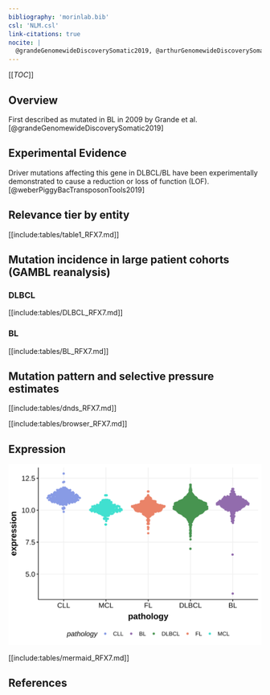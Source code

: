 ```yaml
---
bibliography: 'morinlab.bib'
csl: 'NLM.csl'
link-citations: true
nocite: |
  @grandeGenomewideDiscoverySomatic2019, @arthurGenomewideDiscoverySomatic2018, 
---
```

[[_TOC_]]

## Overview

First described as mutated in BL in 2009 by Grande et al.[@grandeGenomewideDiscoverySomatic2019]


## Experimental Evidence

Driver mutations affecting this gene in DLBCL/BL have been experimentally demonstrated to cause a reduction or loss of function (LOF).[@weberPiggyBacTransposonTools2019]

## Relevance tier by entity

[[include:tables/table1_RFX7.md]]

## Mutation incidence in large patient cohorts (GAMBL reanalysis)

### DLBCL
[[include:tables/DLBCL_RFX7.md]]

### BL
[[include:tables/BL_RFX7.md]]

## Mutation pattern and selective pressure estimates

[[include:tables/dnds_RFX7.md]]


[[include:tables/browser_RFX7.md]]

## Expression
![](images/gene_expression/RFX7_by_pathology.svg)

[[include:tables/mermaid_RFX7.md]]

## References


<!-- ORIGIN: grandeGenomewideDiscoverySomatic2019 -->
<!-- BL: grandeGenomewideDiscoverySomatic2019 -->
